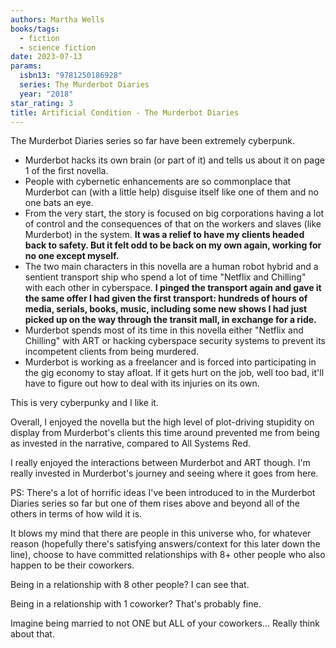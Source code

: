 ```yaml
---
authors: Martha Wells
books/tags:
  - fiction
  - science fiction
date: 2023-07-13
params:
  isbn13: "9781250186928"
  series: The Murderbot Diaries
  year: "2018"
star_rating: 3
title: Artificial Condition - The Murderbot Diaries
---
```


The Murderbot Diaries series so far have been extremely cyberpunk.

<!--more-->

- Murderbot hacks its own brain (or part of it) and tells us about it on page 1
  of the first novella.
- People with cybernetic enhancements are so commonplace that Murderbot can
  (with a little help) disguise itself like one of them and no one bats an eye.
- From the very start, the story is focused on big corporations having a lot of
  control and the consequences of that on the workers and slaves (like
  Murderbot) in the system. **It was a relief to have my clients headed back to
  safety. But it felt odd to be back on my own again, working for no one except
  myself.**
- The two main characters in this novella are a human robot hybrid and a
  sentient transport ship who spend a lot of time "Netflix and Chilling" with
  each other in cyberspace. **I pinged the transport again and gave it the same
  offer I had given the first transport: hundreds of hours of media, serials,
  books, music, including some new shows I had just picked up on the way through
  the transit mall, in exchange for a ride.**
- Murderbot spends most of its time in this novella either "Netflix and
  Chilling" with ART or hacking cyberspace security systems to prevent its
  incompetent clients from being murdered.
- Murderbot is working as a freelancer and is forced into participating in the
  gig economy to stay afloat. If it gets hurt on the job, well too bad, it'll
  have to figure out how to deal with its injuries on its own.

This is very cyberpunky and I like it.

Overall, I enjoyed the novella but the high level of plot-driving stupidity on
display from Murderbot's clients this time around prevented me from being as
invested in the narrative, compared to All Systems Red.

I really enjoyed the interactions between Murderbot and ART though. I'm really
invested in Murderbot's journey and seeing where it goes from here.

PS: There's a lot of horrific ideas I've been introduced to in the Murderbot
Diaries series so far but one of them rises above and beyond all of the others
in terms of how wild it is.

It blows my mind that there are people in this universe who, for whatever reason
(hopefully there's satisfying answers/context for this later down the line),
choose to have committed relationships with 8+ other people who also happen to
be their coworkers.

Being in a relationship with 8 other people? I can see that.

Being in a relationship with 1 coworker? That's probably fine.

Imagine being married to not ONE but ALL of your coworkers... Really think about
that.

